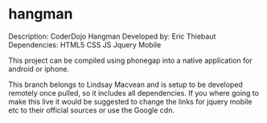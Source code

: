 hangman
=======

Description: CoderDojo Hangman
Developed by: Eric Thiebaut
Dependencies: HTML5 CSS JS Jquery Mobile

This project can be compiled using phonegap into a native application for android or iphone.

This branch belongs to Lindsay Macvean and is setup to be developed remotely once pulled, so it includes all dependencies. If you where going to make this live it would be suggested to change the links for jquery mobile etc to their official sources or use the Google cdn.

